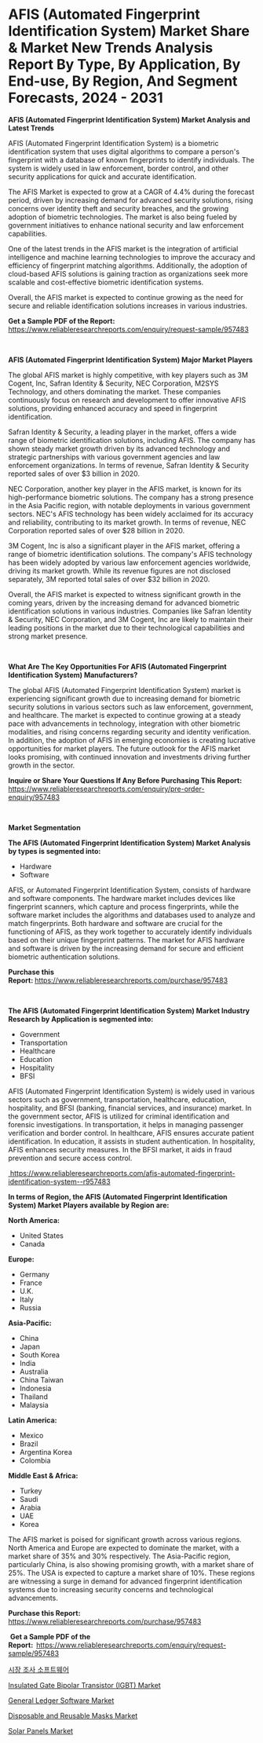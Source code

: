 <p><h1>AFIS (Automated Fingerprint Identification System) Market Share & Market New Trends Analysis Report By Type, By Application, By End-use, By Region, And Segment Forecasts, 2024 - 2031</h1></p><p><strong>AFIS (Automated Fingerprint Identification System) Market Analysis and Latest Trends</strong></p>
<p><p>AFIS (Automated Fingerprint Identification System) is a biometric identification system that uses digital algorithms to compare a person's fingerprint with a database of known fingerprints to identify individuals. The system is widely used in law enforcement, border control, and other security applications for quick and accurate identification.</p><p>The AFIS Market is expected to grow at a CAGR of 4.4% during the forecast period, driven by increasing demand for advanced security solutions, rising concerns over identity theft and security breaches, and the growing adoption of biometric technologies. The market is also being fueled by government initiatives to enhance national security and law enforcement capabilities.</p><p>One of the latest trends in the AFIS market is the integration of artificial intelligence and machine learning technologies to improve the accuracy and efficiency of fingerprint matching algorithms. Additionally, the adoption of cloud-based AFIS solutions is gaining traction as organizations seek more scalable and cost-effective biometric identification systems.</p><p>Overall, the AFIS market is expected to continue growing as the need for secure and reliable identification solutions increases in various industries.</p></p>
<p><strong>Get a Sample PDF of the Report:&nbsp;</strong> <a href="https://www.reliableresearchreports.com/enquiry/request-sample/957483">https://www.reliableresearchreports.com/enquiry/request-sample/957483</a></p>
<p>&nbsp;</p>
<p><strong>AFIS (Automated Fingerprint Identification System) Major Market Players</strong></p>
<p><p>The global AFIS market is highly competitive, with key players such as 3M Cogent, Inc, Safran Identity & Security, NEC Corporation, M2SYS Technology, and others dominating the market. These companies continuously focus on research and development to offer innovative AFIS solutions, providing enhanced accuracy and speed in fingerprint identification.</p><p>Safran Identity & Security, a leading player in the market, offers a wide range of biometric identification solutions, including AFIS. The company has shown steady market growth driven by its advanced technology and strategic partnerships with various government agencies and law enforcement organizations. In terms of revenue, Safran Identity & Security reported sales of over $3 billion in 2020.</p><p>NEC Corporation, another key player in the AFIS market, is known for its high-performance biometric solutions. The company has a strong presence in the Asia Pacific region, with notable deployments in various government sectors. NEC's AFIS technology has been widely acclaimed for its accuracy and reliability, contributing to its market growth. In terms of revenue, NEC Corporation reported sales of over $28 billion in 2020.</p><p>3M Cogent, Inc is also a significant player in the AFIS market, offering a range of biometric identification solutions. The company's AFIS technology has been widely adopted by various law enforcement agencies worldwide, driving its market growth. While its revenue figures are not disclosed separately, 3M reported total sales of over $32 billion in 2020.</p><p>Overall, the AFIS market is expected to witness significant growth in the coming years, driven by the increasing demand for advanced biometric identification solutions in various industries. Companies like Safran Identity & Security, NEC Corporation, and 3M Cogent, Inc are likely to maintain their leading positions in the market due to their technological capabilities and strong market presence.</p></p>
<p>&nbsp;</p>
<p><strong>What Are The Key Opportunities For AFIS (Automated Fingerprint Identification System) Manufacturers?</strong></p>
<p><p>The global AFIS (Automated Fingerprint Identification System) market is experiencing significant growth due to increasing demand for biometric security solutions in various sectors such as law enforcement, government, and healthcare. The market is expected to continue growing at a steady pace with advancements in technology, integration with other biometric modalities, and rising concerns regarding security and identity verification. In addition, the adoption of AFIS in emerging economies is creating lucrative opportunities for market players. The future outlook for the AFIS market looks promising, with continued innovation and investments driving further growth in the sector.</p></p>
<p><strong>Inquire or Share Your Questions If Any Before Purchasing This Report:</strong> <a href="https://www.reliableresearchreports.com/enquiry/pre-order-enquiry/957483">https://www.reliableresearchreports.com/enquiry/pre-order-enquiry/957483</a></p>
<p>&nbsp;</p>
<p><strong>Market Segmentation</strong></p>
<p><strong>The AFIS (Automated Fingerprint Identification System) Market Analysis by types is segmented into:</strong></p>
<p><ul><li>Hardware</li><li>Software</li></ul></p>
<p><p>AFIS, or Automated Fingerprint Identification System, consists of hardware and software components. The hardware market includes devices like fingerprint scanners, which capture and process fingerprints, while the software market includes the algorithms and databases used to analyze and match fingerprints. Both hardware and software are crucial for the functioning of AFIS, as they work together to accurately identify individuals based on their unique fingerprint patterns. The market for AFIS hardware and software is driven by the increasing demand for secure and efficient biometric authentication solutions.</p></p>
<p><strong>Purchase this Report:&nbsp;</strong><a href="https://www.reliableresearchreports.com/purchase/957483">https://www.reliableresearchreports.com/purchase/957483</a></p>
<p>&nbsp;</p>
<p><strong>The AFIS (Automated Fingerprint Identification System) Market Industry Research by Application is segmented into:</strong></p>
<p><ul><li>Government</li><li>Transportation</li><li>Healthcare</li><li>Education</li><li>Hospitality</li><li>BFSI</li></ul></p>
<p><p>AFIS (Automated Fingerprint Identification System) is widely used in various sectors such as government, transportation, healthcare, education, hospitality, and BFSI (banking, financial services, and insurance) market. In the government sector, AFIS is utilized for criminal identification and forensic investigations. In transportation, it helps in managing passenger verification and border control. In healthcare, AFIS ensures accurate patient identification. In education, it assists in student authentication. In hospitality, AFIS enhances security measures. In the BFSI market, it aids in fraud prevention and secure access control.</p></p>
<p><a href="https://www.reliableresearchreports.com/afis-automated-fingerprint-identification-system--r957483">&nbsp;https://www.reliableresearchreports.com/afis-automated-fingerprint-identification-system--r957483</a></p>
<p><strong>In terms of Region, the AFIS (Automated Fingerprint Identification System) Market Players available by Region are:</strong></p>
<p>
    <p> <strong> North America: </strong>
        <ul>
            <li>United States</li>
            <li>Canada</li>
        </ul>
        </p> 
    <p> <strong> Europe: </strong>
        <ul>
            <li>Germany</li>
            <li>France</li>
            <li>U.K.</li>
            <li>Italy</li>
            <li>Russia</li>
        </ul>
        </p> 
    <p> <strong> Asia-Pacific: </strong>
        <ul>
            <li>China</li>
            <li>Japan</li>
            <li>South Korea</li>
            <li>India</li>
            <li>Australia</li>
            <li>China Taiwan</li>
            <li>Indonesia</li>
            <li>Thailand</li>
            <li>Malaysia</li>
        </ul>
        </p> 
    <p> <strong> Latin America: </strong>
        <ul>
            <li>Mexico</li>
            <li>Brazil</li>
            <li>Argentina Korea</li>
            <li>Colombia</li>
        </ul>
        </p> 
    <p> <strong> Middle East & Africa: </strong>
        <ul>
            <li>Turkey</li>
            <li>Saudi</li>
            <li>Arabia</li>
            <li>UAE</li>
            <li>Korea</li>
        </ul>
    </p>
    </p>
<p><p>The AFIS market is poised for significant growth across various regions. North America and Europe are expected to dominate the market, with a market share of 35% and 30% respectively. The Asia-Pacific region, particularly China, is also showing promising growth, with a market share of 25%. The USA is expected to capture a market share of 10%. These regions are witnessing a surge in demand for advanced fingerprint identification systems due to increasing security concerns and technological advancements.</p></p>
<p><strong>Purchase this Report: </strong><a href="https://www.reliableresearchreports.com/purchase/957483">https://www.reliableresearchreports.com/purchase/957483</a></p>
<p>&nbsp;<strong>Get a Sample PDF of the Report:&nbsp;&nbsp;</strong><a href="https://www.reliableresearchreports.com/enquiry/request-sample/957483">https://www.reliableresearchreports.com/enquiry/request-sample/957483</a></p>
<p><strong></strong></p>
<p><p><a href="https://medium.com/@nargishussain12/%EC%8B%9C%EC%9E%A5-%EC%A1%B0%EC%82%AC-%EC%86%8C%ED%94%84%ED%8A%B8%EC%9B%A8%EC%96%B4-%EC%8B%9C%EC%9E%A5-%EA%B7%9C%EB%AA%A8-%EB%B0%8F-%EC%A0%90%EC%9C%A0%EC%9C%A8-%EB%B6%84%EC%84%9D-%EC%84%B1%EC%9E%A5-%ED%8A%B8%EB%A0%8C%EB%93%9C-%EB%B0%8F-%EC%A0%84%EB%A7%9D-2024-2031-8cf1d02bcf5d">시장 조사 소프트웨어</a></p><p><a href="https://issuu.com/reportprime-2/docs/insulated-gate-bipolar-transistor-i_f68fb934337920">Insulated Gate Bipolar Transistor (IGBT) Market</a></p><p><a href="https://medium.com/@oliver.rampling568768/general-ledger-software-industry-forecast-market-shifts-and-strategic-imperatives-2024-2031-23d523ecbf9b">General Ledger Software Market</a></p><p><a href="https://issuu.com/reportprime-2/docs/disposable-and-reusable-masks-marke_c4719da316af4f">Disposable and Reusable Masks Market</a></p><p><a href="https://github.com/RickHolmes3/Market-Research-Report-List-6/blob/main/solar-panels-market.md">Solar Panels Market</a></p></p>